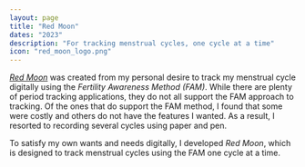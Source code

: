```yaml
---
layout: page
title: "Red Moon"
dates: "2023"
description: "For tracking menstrual cycles, one cycle at a time"
icon: "red_moon_logo.png"
---
```


_[Red Moon](https://track-your-red-moon.netlify.app/)_ was created from my personal desire to track my menstrual cycle digitally using the _Fertility Awareness Method (FAM)_. While there are plenty of period tracking applications, they do not all support the FAM approach to tracking. Of the ones that do support the FAM method, I found that some were costly and others do not have the features I wanted. As a result, I resorted to recording several cycles using paper and pen.

To satisfy my own wants and needs digitally, I developed _Red Moon_, which is designed to track menstrual cycles using the FAM one cycle at a time.
